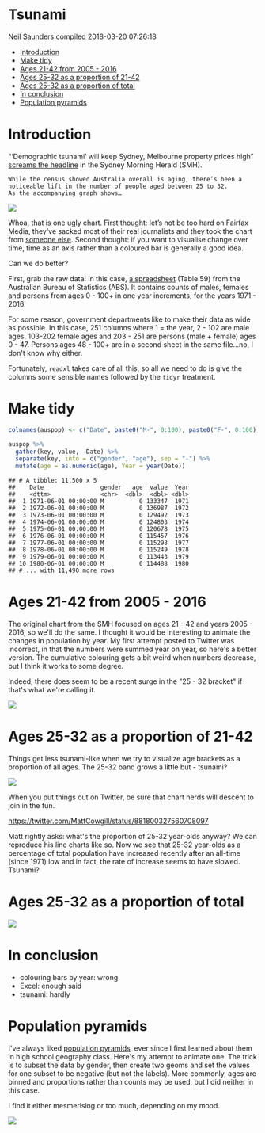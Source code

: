 Tsunami
================
Neil Saunders
compiled 2018-03-20 07:26:18

-   [Introduction](#introduction)
-   [Make tidy](#make-tidy)
-   [Ages 21-42 from 2005 - 2016](#ages-21-42-from-2005---2016)
-   [Ages 25-32 as a proportion of 21-42](#ages-25-32-as-a-proportion-of-21-42)
-   [Ages 25-32 as a proportion of total](#ages-25-32-as-a-proportion-of-total)
-   [In conclusion](#in-conclusion)
-   [Population pyramids](#population-pyramids)

Introduction
============

“‘Demographic tsunami’ will keep Sydney, Melbourne property prices high” [screams the headline](http://www.smh.com.au/business/the-economy/demographic-tsunami-will-keep-sydney-melbourne-property-prices-high-20170629-gx1onj.html) in the Sydney Morning Herald (SMH).

    While the census showed Australia overall is aging, there’s been a noticeable lift in the number of people aged between 25 to 32.
    As the accompanying graph shows…

![](../../output/smh-tsunami.jpg)

Whoa, that is one ugly chart. First thought: let’s not be too hard on Fairfax Media, they’ve sacked most of their real journalists and they took the chart from [someone else](http://petewargent.blogspot.com.au/2017/06/demographic-tsunami.html). Second thought: if you want to visualise change over time, time as an axis rather than a coloured bar is generally a good idea.

Can we do better?

First, grab the raw data: in this case, [a spreadsheet](http://www.abs.gov.au/AUSSTATS/abs@.nsf/DetailsPage/3101.0Dec%202016?OpenDocument) (Table 59) from the Australian Bureau of Statistics (ABS). It contains counts of males, females and persons from ages 0 - 100+ in one year increments, for the years 1971 - 2016.

For some reason, government departments like to make their data as wide as possible. In this case, 251 columns where 1 = the year, 2 - 102 are male ages, 103-202 female ages and 203 - 251 are persons (male + female) ages 0 - 47. Persons ages 48 - 100+ are in a second sheet in the same file...no, I don't know why either.

Fortunately, `readxl` takes care of all this, so all we need to do is give the columns some sensible names followed by the `tidyr` treatment.

Make tidy
=========

``` r
colnames(auspop) <- c("Date", paste0("M-", 0:100), paste0("F-", 0:100), paste0("P-", 0:47))

auspop %>% 
  gather(key, value, -Date) %>% 
  separate(key, into = c("gender", "age"), sep = "-") %>% 
  mutate(age = as.numeric(age), Year = year(Date))
```

    ## # A tibble: 11,500 x 5
    ##    Date                gender   age  value  Year
    ##    <dttm>              <chr>  <dbl>  <dbl> <dbl>
    ##  1 1971-06-01 00:00:00 M          0 133347  1971
    ##  2 1972-06-01 00:00:00 M          0 136987  1972
    ##  3 1973-06-01 00:00:00 M          0 129492  1973
    ##  4 1974-06-01 00:00:00 M          0 124803  1974
    ##  5 1975-06-01 00:00:00 M          0 120678  1975
    ##  6 1976-06-01 00:00:00 M          0 115457  1976
    ##  7 1977-06-01 00:00:00 M          0 115298  1977
    ##  8 1978-06-01 00:00:00 M          0 115249  1978
    ##  9 1979-06-01 00:00:00 M          0 113443  1979
    ## 10 1980-06-01 00:00:00 M          0 114488  1980
    ## # ... with 11,490 more rows

Ages 21-42 from 2005 - 2016
===========================

The original chart from the SMH focused on ages 21 - 42 and years 2005 - 2016, so we'll do the same. I thought it would be interesting to animate the changes in population by year. My first attempt posted to Twitter was incorrect, in that the numbers were summed year on year, so here's a better version. The cumulative colouring gets a bit weird when numbers decrease, but I think it works to some degree.

Indeed, there does seem to be a recent surge in the "25 - 32 bracket" if that's what we're calling it.

![](../../output/tsunami.gif)

Ages 25-32 as a proportion of 21-42
===================================

Things get less tsunami-like when we try to visualize age brackets as a proportion of all ages. The 25-32 band grows a little but - tsunami?

![](tsunami_files/figure-markdown_github/plot-25-32-fraction-1.png)

When you put things out on Twitter, be sure that chart nerds will descent to join in the fun.

<https://twitter.com/MattCowgill/status/881800327560708097>

Matt rightly asks: what's the proportion of 25-32 year-olds anyway? We can reproduce his line charts like so. Now we see that 25-32 year-olds as a percentage of total population have increased recently after an all-time (since 1971) low and in fact, the rate of increase seems to have slowed. Tsunami?

Ages 25-32 as a proportion of total
===================================

![](tsunami_files/figure-markdown_github/plot-25-32-cowgill-1.png)

In conclusion
=============

-   colouring bars by year: wrong
-   Excel: enough said
-   tsunami: hardly

Population pyramids
===================

I've always liked [population pyramids](https://en.wikipedia.org/wiki/Population_pyramid), ever since I first learned about them in high school geography class. Here's my attempt to animate one. The trick is to subset the data by gender, then create two geoms and set the values for one subset to be negative (but not the labels). More commonly, ages are binned and proportions rather than counts may be used, but I did neither in this case.

I find it either mesmerising or too much, depending on my mood.

![](../../output/pyramid.gif)
